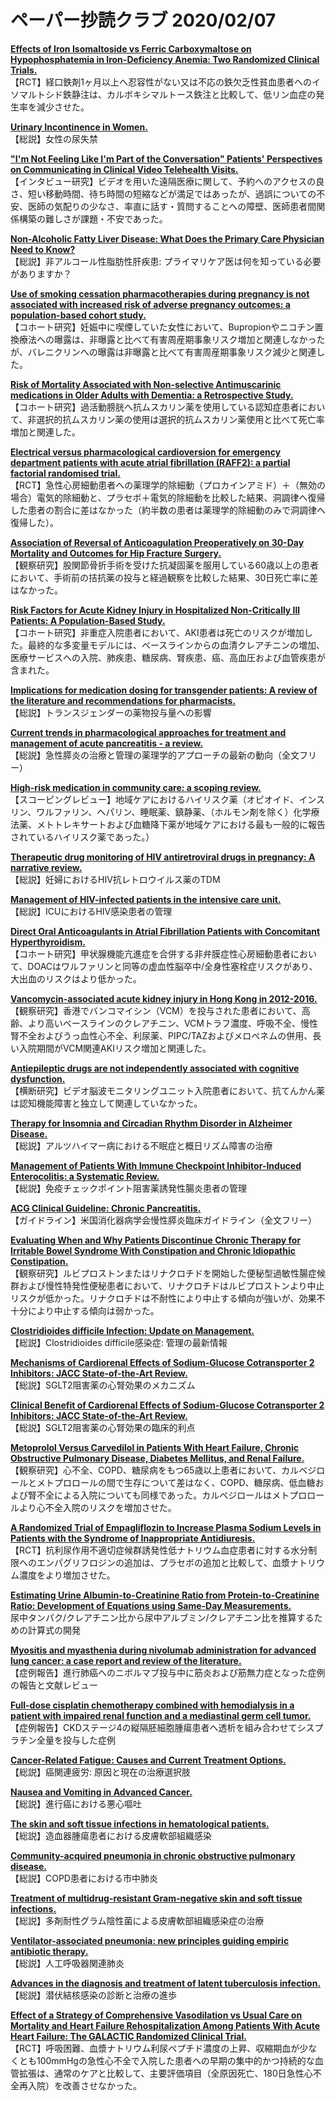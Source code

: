 # ペーパー抄読クラブ 2020/02/07

[**Effects of Iron Isomaltoside vs Ferric Carboxymaltose on Hypophosphatemia in Iron-Deficiency Anemia: Two Randomized Clinical Trials.**](https://www.ncbi.nlm.nih.gov/pubmed/32016310)  
【RCT】経口鉄剤1ヶ月以上へ忍容性がない又は不応の鉄欠乏性貧血患者へのイソマルトシド鉄静注は、カルボキシマルトース鉄注と比較して、低リン血症の発生率を減少させた。

[**Urinary Incontinence in Women.**](https://www.ncbi.nlm.nih.gov/pubmed/32016335)  
【総説】女性の尿失禁

[**"I'm Not Feeling Like I'm Part of the Conversation" Patients' Perspectives on Communicating in Clinical Video Telehealth Visits.**](https://www.ncbi.nlm.nih.gov/pubmed/32016705)  
【インタビュー研究】ビデオを用いた遠隔医療に関して、予約へのアクセスの良さ、短い移動時間、待ち時間の短縮などが満足ではあったが、過誤についての不安、医師の気配りの少なさ、率直に話す・質問することへの障壁、医師患者間関係構築の難しさが課題・不安であった。

[**Non-Alcoholic Fatty Liver Disease: What Does the Primary Care Physician Need to Know?**](https://www.ncbi.nlm.nih.gov/pubmed/32017891)  
【総説】非アルコール性脂肪性肝疾患: プライマリケア医は何を知っている必要がありますか？

[**Use of smoking cessation pharmacotherapies during pregnancy is not associated with increased risk of adverse pregnancy outcomes: a population-based cohort study.**](https://www.ncbi.nlm.nih.gov/pubmed/32019533)  
【コホート研究】妊娠中に喫煙していた女性において、Bupropionやニコチン置換療法への曝露は、非曝露と比べて有害周産期事象リスク増加と関連しなかったが、バレニクリンへの曝露は非曝露と比べて有害周産期事象リスク減少と関連した。

[**Risk of Mortality Associated with Non-selective Antimuscarinic medications in Older Adults with Dementia: a Retrospective Study.**](https://www.ncbi.nlm.nih.gov/pubmed/32026255)  
【コホート研究】過活動膀胱へ抗ムスカリン薬を使用している認知症患者において、非選択的抗ムスカリン薬の使用は選択的抗ムスカリン薬使用と比べて死亡率増加と関連した。

[**Electrical versus pharmacological cardioversion for emergency department patients with acute atrial fibrillation (RAFF2): a partial factorial randomised trial.**](https://www.ncbi.nlm.nih.gov/pubmed/32007169)  
【RCT】急性心房細動患者への薬理学的除細動（プロカインアミド）＋（無効の場合）電気的除細動と、プラセボ＋電気的除細動を比較した結果、洞調律へ復帰した患者の割合に差はなかった（約半数の患者は薬理学的除細動のみで洞調律へ復帰した）。

[**Association of Reversal of Anticoagulation Preoperatively on 30-Day Mortality and Outcomes for Hip Fracture Surgery.**](https://www.ncbi.nlm.nih.gov/pubmed/32007455)  
【観察研究】股関節骨折手術を受けた抗凝固薬を服用している60歳以上の患者において、手術前の拮抗薬の投与と経過観察を比較した結果、30日死亡率に差はなかった。

[**Risk Factors for Acute Kidney Injury in Hospitalized Non-Critically Ill Patients: A Population-Based Study.**](https://www.ncbi.nlm.nih.gov/pubmed/32008812)  
【コホート研究】非重症入院患者において、AKI患者は死亡のリスクが増加した。最終的な多変量モデルには、ベースラインからの血清クレアチニンの増加、医療サービスへの入院、肺疾患、糖尿病、腎疾患、癌、高血圧および血管疾患が含まれた。

[**Implications for medication dosing for transgender patients: A review of the literature and recommendations for pharmacists.**](https://www.ncbi.nlm.nih.gov/pubmed/32012216)  
【総説】トランスジェンダーの薬物投与量への影響

[**Current trends in pharmacological approaches for treatment and management of acute pancreatitis - a review.**](https://www.ncbi.nlm.nih.gov/pubmed/32012276)  
【総説】急性膵炎の治療と管理の薬理学的アプローチの最新の動向（全文フリー）

[**High-risk medication in community care: a scoping review.**](https://www.ncbi.nlm.nih.gov/pubmed/32025751)  
【スコーピングレビュー】地域ケアにおけるハイリスク薬（オピオイド、インスリン、ワルファリン、ヘパリン、睡眠薬、鎮静薬、（ホルモン剤を除く）化学療法薬、メトトレキサートおよび血糖降下薬が地域ケアにおける最も一般的に報告されているハイリスク薬であった。）

[**Therapeutic drug monitoring of HIV antiretroviral drugs in pregnancy: A narrative review.**](https://www.ncbi.nlm.nih.gov/pubmed/32004247)  
【総説】妊婦におけるHIV抗レトロウイルス薬のTDM

[**Management of HIV-infected patients in the intensive care unit.**](https://www.ncbi.nlm.nih.gov/pubmed/32016535)  
【総説】ICUにおけるHIV感染患者の管理

[**Direct Oral Anticoagulants in Atrial Fibrillation Patients with Concomitant Hyperthyroidism.**](https://www.ncbi.nlm.nih.gov/pubmed/32009154)  
【コホート研究】甲状腺機能亢進症を合併する非弁膜症性心房細動患者において、DOACはワルファリンと同等の虚血性脳卒中/全身性塞栓症リスクがあり、大出血のリスクはより低かった。

[**Vancomycin-associated acute kidney injury in Hong Kong in 2012-2016.**](https://www.ncbi.nlm.nih.gov/pubmed/32013870)  
【観察研究】香港でバンコマイシン（VCM）を投与された患者において、高齢、より高いベースラインのクレアチニン、VCMトラフ濃度、呼吸不全、慢性腎不全およびうっ血性心不全、利尿薬、PIPC/TAZおよびメロペネムの併用、長い入院期間がVCM関連AKIリスク増加と関連した。

[**Antiepileptic drugs are not independently associated with cognitive dysfunction.**](https://www.ncbi.nlm.nih.gov/pubmed/32015172)  
【横断研究】ビデオ脳波モニタリングユニット入院患者において、抗てんかん薬は認知機能障害と独立して関連していなかった。

[**Therapy for Insomnia and Circadian Rhythm Disorder in Alzheimer Disease.**](https://www.ncbi.nlm.nih.gov/pubmed/32025925)  
【総説】アルツハイマー病における不眠症と概日リズム障害の治療

[**Management of Patients With Immune Checkpoint Inhibitor-Induced Enterocolitis: a Systematic Review.**](https://www.ncbi.nlm.nih.gov/pubmed/32007539)  
【総説】免疫チェックポイント阻害薬誘発性腸炎患者の管理

[**ACG Clinical Guideline: Chronic Pancreatitis.**](https://www.ncbi.nlm.nih.gov/pubmed/32022720)  
【ガイドライン】米国消化器病学会慢性膵炎臨床ガイドライン（全文フリー）

[**Evaluating When and Why Patients Discontinue Chronic Therapy for Irritable Bowel Syndrome With Constipation and Chronic Idiopathic Constipation.**](https://www.ncbi.nlm.nih.gov/pubmed/32022721)  
【観察研究】ルビプロストンまたはリナクロチドを開始した便秘型過敏性腸症候群および慢性特発性便秘患者において、リナクロチドはルビプロストンより中止リスクが低かった。リナクロチドは不耐性により中止する傾向が強いが、効果不十分により中止する傾向は弱かった。

[**Clostridioides difficile Infection: Update on Management.**](https://www.ncbi.nlm.nih.gov/pubmed/32003951)  
【総説】Clostridioides difficile感染症: 管理の最新情報

[**Mechanisms of Cardiorenal Effects of Sodium-Glucose Cotransporter 2 Inhibitors: JACC State-of-the-Art Review.**](https://www.ncbi.nlm.nih.gov/pubmed/32000955)  
【総説】SGLT2阻害薬の心腎効果のメカニズム

[**Clinical Benefit of Cardiorenal Effects of Sodium-Glucose Cotransporter 2 Inhibitors: JACC State-of-the-Art Review.**](https://www.ncbi.nlm.nih.gov/pubmed/32000956)  
【総説】SGLT2阻害薬の心腎効果の臨床的利点

[**Metoprolol Versus Carvedilol in Patients With Heart Failure, Chronic Obstructive Pulmonary Disease, Diabetes Mellitus, and Renal Failure.**](https://www.ncbi.nlm.nih.gov/pubmed/32000982)  
【観察研究】心不全、COPD、糖尿病をもつ65歳以上患者において、カルベジロールとメトプロロールの間で生存について差はなく、COPD、糖尿病、低血糖および腎不全による入院についても同様であった。カルベジロールはメトプロロールより心不全入院のリスクを増加させた。

[**A Randomized Trial of Empagliflozin to Increase Plasma Sodium Levels in Patients with the Syndrome of Inappropriate Antidiuresis.**](https://www.ncbi.nlm.nih.gov/pubmed/32019783)  
【RCT】抗利尿作用不適切症候群誘発性低ナトリウム血症患者に対する水分制限へのエンパグリフロジンの追加は、プラセボの追加と比較して、血漿ナトリウム濃度をより増加させた。

[**Estimating Urine Albumin-to-Creatinine Ratio from Protein-to-Creatinine Ratio: Development of Equations using Same-Day Measurements.**](https://www.ncbi.nlm.nih.gov/pubmed/32024663)  
尿中タンパク/クレアチニン比から尿中アルブミン/クレアチニン比を推算するための計算式の開発

[**Myositis and myasthenia during nivolumab administration for advanced lung cancer: a case report and review of the literature.**](https://www.ncbi.nlm.nih.gov/pubmed/32011360)  
【症例報告】進行肺癌へのニボルマブ投与中に筋炎および筋無力症となった症例の報告と文献レビュー

[**Full-dose cisplatin chemotherapy combined with hemodialysis in a patient with impaired renal function and a mediastinal germ cell tumor.**](https://www.ncbi.nlm.nih.gov/pubmed/32011365)  
【症例報告】CKDステージ4の縦隔胚細胞腫瘍患者へ透析を組み合わせてシスプラチン全量を投与した症例

[**Cancer-Related Fatigue: Causes and Current Treatment Options.**](https://www.ncbi.nlm.nih.gov/pubmed/32025928)  
【総説】癌関連疲労: 原因と現在の治療選択肢

[**Nausea and Vomiting in Advanced Cancer.**](https://www.ncbi.nlm.nih.gov/pubmed/32025954)  
【総説】進行癌における悪心嘔吐

[**The skin and soft tissue infections in hematological patients.**](https://www.ncbi.nlm.nih.gov/pubmed/32022740)  
【総説】造血器腫瘍患者における皮膚軟部組織感染

[**Community-acquired pneumonia in chronic obstructive pulmonary disease.**](https://www.ncbi.nlm.nih.gov/pubmed/32022741)  
【総説】COPD患者における市中肺炎

[**Treatment of multidrug-resistant Gram-negative skin and soft tissue infections.**](https://www.ncbi.nlm.nih.gov/pubmed/32022742)  
【総説】多剤耐性グラム陰性菌による皮膚軟部組織感染症の治療

[**Ventilator-associated pneumonia: new principles guiding empiric antibiotic therapy.**](https://www.ncbi.nlm.nih.gov/pubmed/32022743)  
【総説】人工呼吸器関連肺炎

[**Advances in the diagnosis and treatment of latent tuberculosis infection.**](https://www.ncbi.nlm.nih.gov/pubmed/32022744)  
【総説】潜伏結核感染の診断と治療の進歩

[**Effect of a Strategy of Comprehensive Vasodilation vs Usual Care on Mortality and Heart Failure Rehospitalization Among Patients With Acute Heart Failure: The GALACTIC Randomized Clinical Trial.**](https://www.ncbi.nlm.nih.gov/pubmed/31846016)  
【RCT】呼吸困難、血漿ナトリウム利尿ペプチド濃度の上昇、収縮期血が少なくとも100mmHgの急性心不全で入院した患者への早期の集中的かつ持続的な血管拡張は、通常のケアと比較して、主要評価項目（全原因死亡、180日急性心不全再入院）を改善させなかった。